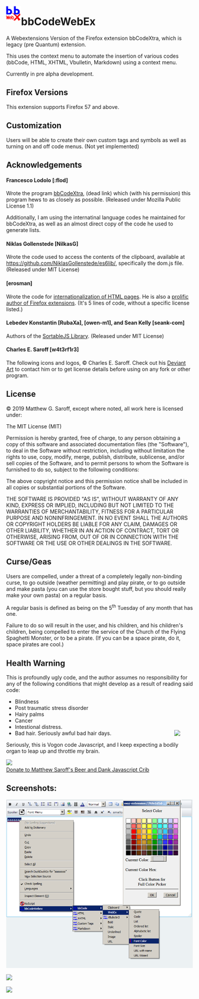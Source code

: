 <img src="https://github.com/msaroff/bbCodeWebEx/blob/master/icons/bbcwbx.svg" style="cursor: pointer; float: left" width="40"><h1>bbCodeWebEx</h1>
A Webextensions Version of the Firefox extension bbCodeXtra, which is legacy (pre Quantum) extension.

This uses the context menu to automate the insertion of various codes (bbCode, HTML, XHTML, Vbulletin, Markdown) using a context menu.

Currently in pre alpha development.

## Firefox Versions
This extension supports Firefox 57 and above.

## Customization
Users will be able to create their own custom tags and symbols as well as turning on and off code menus.  (Not yet implemented)

## Acknowledgements
#### Francesco Lodolo \[:flod]
Wrote the program [bbCodeXtra](https://addons.mozilla.org/en-US/firefox/addon/bbcodextra/), (dead link)
which (with his permission) this program hews to as closely as possible. (Released under Mozilla Public License 1.1)

Additionally, I am using the internatinal language codes he maintained for bbCodeXtra, as well as an almost direct copy of the code he used to generate lists.

#### Niklas Gollenstede \[NilkasG]
Wrote the code used to access the contents of the clipboard, available at https://github.com/NiklasGollenstede/es6lib/, specifically the dom.js file. (Released under MIT License)

#### \[erosman]
Wrote the code for [internationalization of HTML pages](https://github.com/erosman/HTML-Internationalization).  He is also a [prolific author of Firefox extensions](https://addons.mozilla.org/en-US/firefox/user/690471/). (It's 5 lines of code, without a specific license listed.)

#### Lebedev Konstantin \[RubaXa], \[owen-m1], and Sean Kelly \[seank-com]
Authors of the [SortableJS Library](https://github.com/SortableJS/Sortable). (Released under MIT License)

#### Charles E. Saroff \[w4t3rf1r3] 
The following icons and logos, © Charles E. Saroff.  Check out his [Deviant Art](https://www.deviantart.com/w4t3rf1r3) to contact him or to get license details before using on any fork or other program.



## License

© 2019  Matthew G. Saroff, except where noted, all work here is licensed under:

The MIT License (MIT)

Permission is hereby granted, free of charge, to any person obtaining a copy of this software and associated documentation files (the "Software"), to deal in the Software without restriction, including without limitation the rights to use, copy, modify, merge, publish, distribute, sublicense, and/or sell copies of the Software, and to permit persons to whom the Software is furnished to do so, subject to the following conditions:

The above copyright notice and this permission notice shall be included in all copies or substantial portions of the Software.

THE SOFTWARE IS PROVIDED "AS IS", WITHOUT WARRANTY OF ANY KIND, EXPRESS OR IMPLIED, INCLUDING BUT NOT LIMITED TO THE WARRANTIES OF MERCHANTABILITY, FITNESS FOR A PARTICULAR PURPOSE AND NONINFRINGEMENT. IN NO EVENT SHALL THE AUTHORS OR COPYRIGHT HOLDERS BE LIABLE FOR ANY CLAIM, DAMAGES OR OTHER LIABILITY, WHETHER IN AN ACTION OF CONTRACT, TORT OR OTHERWISE, ARISING FROM, OUT OF OR IN CONNECTION WITH THE SOFTWARE OR THE USE OR OTHER DEALINGS IN THE SOFTWARE.

## Curse/Geas
Users are compelled, under a threat of a completely legally non-binding curse, to go outside (weather permitting) and play pirate, or to go outside and make pasta (you can use the store bought stuff, but you should really make your own pasta) on a regular basis.

A regular basis is defined as being on the 5<sup>th</sup> Tuesday of any month that has one.

Failure to do so will result in the user, and his children, and his children's children, being compelled to enter the service of the Church of the Flying Spaghetti Monster, or to be a pirate.  (If you can be a space pirate, do it, space pirates are cool.)

## Health Warning
This is profoundly ugly code, and the author assumes no responsibility for any of the following conditions that might develop as a result of reading said code:
* Blindness
* Post traumatic stress disorder
* Hairy palms
* Cancer
* Intestional distress.
* Bad hair.  Seriously awful bad hair days.
<a href="http://www.panix.com/~msaroff/badhair/badhair.jpg"><img src="http://www.panix.com/~msaroff/badhair/badhair.jpg" style="cursor: pointer; float: right; margin: 0px 0px 10px 10px;" width="50" /></a>

Seriously, this is Vogon code Javascript, and I keep expecting a bodily organ to leap up and throttle my brain.

<a href="https://www.paypal.com/cgi-bin/webscr?cmd=_s-xclick&hosted_button_id=AY7Q8LVJ43FHU&source=url"><img src="https://www.paypalobjects.com/en_US/i/btn/btn_donateCC_LG.gif">
<br>Donate to Matthew Saroff's Beer and Dank Javascript Crib</a>

## Screenshots:
![](https://github.com/msaroff/bbCodeWebEx/blob/master/Screen_Shots/bbCodeWebEx/menu_example.png)

![](https://i.imgur.com/lb0VGZl.png)

![](https://i.imgur.com/lQoA5zT.png)
